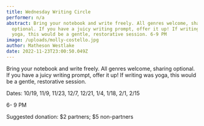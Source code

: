 ```yaml
---
title: Wednesday Writing Circle
performer: n/a
abstract: Bring your notebook and write freely. All genres welcome, sharing
  optional. If you have a juicy writing prompt, offer it up! If writing was
  yoga, this would be a gentle, restorative session. 6-9 PM
image: /uploads/molly-costello.jpg
author: Matheson Westlake
date: 2022-11-23T23:00:50.049Z
---
```

Bring your notebook and write freely. All genres welcome, sharing optional. If you have a juicy writing prompt, offer it up! If writing was yoga, this would be a gentle, restorative session. 

D﻿ates: 10/19, 11/9, 11/23, 12/7, 12/21, 1/4, 1/18, 2/1, 2/15

6﻿- 9 PM

Suggested donation: $﻿2 partners; $﻿5 non-partners